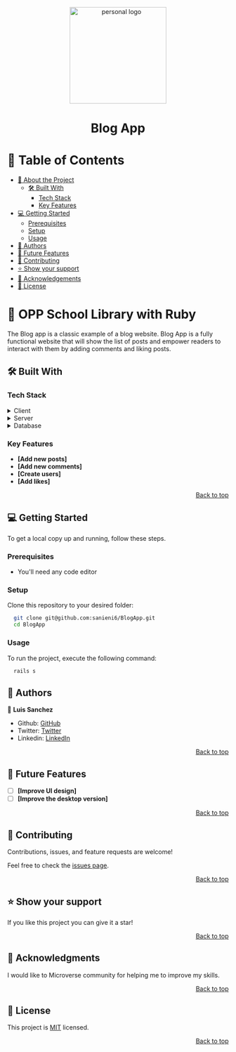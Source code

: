 <a name="readme-top"></a>

<div align="center">
 <a href="https://imgbox.com/ftUpMLFI" target="_blank"><img src="https://images2.imgbox.com/fd/29/ftUpMLFI_o.png" alt="personal logo"/ width="220"  height="auto"></a>
  <br/>
 </div>

<div align="center">

  <h1><b>Blog App</b></h1>

</div>

<!-- TABLE OF CONTENTS -->

# 📗 Table of Contents

- [📖 About the Project](#about-project)
  - [🛠 Built With](#built-with)
    - [Tech Stack](#tech-stack)
    - [Key Features](#key-features)
- [💻 Getting Started](#getting-started)
  - [Prerequisites](#prerequisites)
  - [Setup](#setup)
  - [Usage](#usage)
- [👥 Authors](#authors)
- [🔭 Future Features](#future-features)
- [🤝 Contributing](#contributing)
- [⭐️ Show your support](#support)
- [🙏 Acknowledgements](#acknowledgements)
- [📝 License](#license)

<!-- PROJECT DESCRIPTION -->

# 📖 OPP School Library with Ruby <a name="about-project"></a>

The Blog app is a classic example of a blog website. Blog App is a fully functional website that will show the list of posts and empower readers to interact with them by adding comments and liking posts.

## 🛠 Built With <a name="built-with"></a>

### Tech Stack <a name="tech-stack"></a>


<details>
  <summary>Client</summary>
  <ul>
    <li>Ruby on rails</li>
  </ul>
</details>

<details>
  <summary>Server</summary>
  <ul>
    <li>LocalHost</li>
  </ul>
</details>

<details>
  <summary>Database</summary>
  <ul>
    <li>Postgresql</li>
  </ul>
</details>

<!-- Features -->

### Key Features <a name="key-features"></a>

- **[Add new posts]**
- **[Add new comments]**
- **[Create users]**
- **[Add likes]**

<p align="right"><a href="#readme-top">Back to top</a></p>

<!-- GETTING STARTED -->

## 💻 Getting Started <a name="getting-started"></a>

To get a local copy up and running, follow these steps.

### Prerequisites

- You'll need any code editor 

### Setup

Clone this repository to your desired folder:

```sh
  git clone git@github.com:sanieni6/BlogApp.git
  cd BlogApp
```

### Usage

To run the project, execute the following command:

```sh
  rails s
```

## 👥 Authors <a name="authors"></a>

👤 **Luis Sanchez**

- Github: [GitHub](https://github.com/sanieni6/)
- Twitter: [Twitter](https://twitter.com/its_luis_sz23)
- Linkedin:  [LinkedIn](https://www.linkedin.com/in/luissanchezz3/)

<p align="right"><a href="#readme-top">Back to top</a></p>

## 🔭 Future Features <a name="future-features"></a>

- [ ] **[Improve UI design]**
- [ ] **[Improve the desktop version]**

<p align="right"><a href="#readme-top">Back to top</a></p>

<!-- CONTRIBUTING -->

## 🤝 Contributing <a name="contributing"></a>

Contributions, issues, and feature requests are welcome!

Feel free to check the [issues page](../../issues/).

<p align="right"><a href="#readme-top">Back to top</a></p>

<!-- SUPPORT -->

## ⭐️ Show your support <a name="support"></a>

If you like this project you can give it a star!

<p align="right"><a href="#readme-top">Back to top</a></p>

<!-- ACKNOWLEDGEMENTS -->

## 🙏 Acknowledgments <a name="acknowledgements"></a>

I would like to Microverse community for helping me to improve my skills.

<p align="right"><a href="#readme-top">Back to top</a></p>

<!-- FAQ (optional) -->

## 📝 License <a name="license"></a>

This project is [MIT](./LICENSE) licensed.

<p align="right"><a href="#readme-top">Back to top</a></p>
